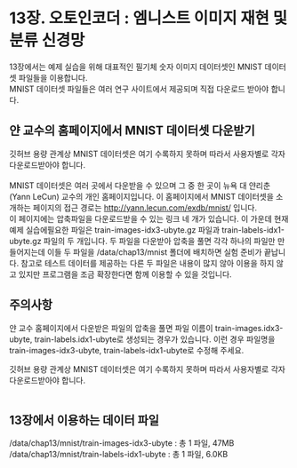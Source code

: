 # 13장. 오토인코더 : 엠니스트 이미지 재현 및 분류 신경망
13장에서는 예제 실습을 위해 대표적인 필기체 숫자 이미지 데이터셋인 MNIST 데이터셋 파일들을 이용합니다.<br/>
MNIST 데이터셋 파일들은 여러 연구 사이트에서 제공되며 직접 다운로드 받아야 합니다.<br/>

## 얀 교수의 홈페이지에서 MNIST 데이터셋 다운받기
깃허브 용량 관계상 MNIST 데이터셋은 여기 수록하지 못하며 따라서 사용자별로 각자 다운로드받아야 합니다.<br/><br/>
MNIST 데이터셋은 여러 곳에서 다운받을 수 있으며 그 중 한 곳이 뉴욕 대 얀리춘(Yann LeCun) 교수의 개인 홈페이지입니다.
이 홈페이지에서 MNIST 데이터셋을 소개하는 페이지의 접근 경로는 http://yann.lecun.com/exdb/mnist/ 입니다.<br/>
이 페이지에는 압축파일을 다운로드받을 수 있는 링크 네 개가 있습니다. 이 가운데 현재 예제 실습에필요한 파일은 train-images-idx3-ubyte.gz 파일과 
train-labels-idx1-ubyte.gz 파일의 두 개입니다.
두 파일을 다운받아 압축을 풀면 각각 하나의 파일만 만들어지는데 이들 두 파일을 /data/chap13/mnist 폴더에 배치하면 실험 준비가 끝납니다.
참고로 테스트 데이터를 제공하는 다른 두 파일은 내용이 많지 않아 이용을 하지 않고 있지만 프로그램을 조금 확장한다면 함께 이용할 수 있을 것입니다.

## 주의사항
얀 교수 홈페이지에서 다운받은 파일의 압축을 풀면 파일 이름이 train-images.idx3-ubyte, train-labels.idx1-ubyte로 생성되는 경우가 있습니다.
이런 경우 파일명을 train-images-idx3-ubyte, train-labels-idx1-ubyte로 수정해 주세요.

깃허브 용량 관계상 MNIST 데이터셋은 여기 수록하지 못하며 따라서 사용자별로 각자 다운로드받아야 합니다.<br/><br/>
## 13장에서 이용하는 데이터 파일
/data/chap13/mnist/train-images-idx3-ubyte : 총 1 파일, 47MB<br/>
/data/chap13/mnist/train-labels-idx1-ubyte : 총 1 파일, 6.0KB<br/>
